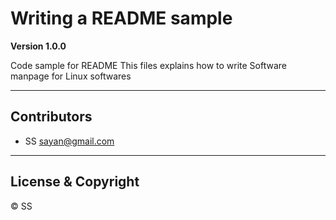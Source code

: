 # Writing a README sample

**Version 1.0.0**

Code sample for README
This files explains how to write Software manpage for Linux softwares

---

## Contributors

- SS <sayan@gmail.com>

---

## License & Copyright

© SS
